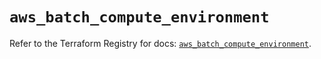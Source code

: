 # `aws_batch_compute_environment`

Refer to the Terraform Registry for docs: [`aws_batch_compute_environment`](https://registry.terraform.io/providers/hashicorp/aws/5.49.0/docs/resources/batch_compute_environment).
